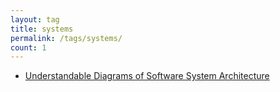 ```yaml
---
layout: tag
title: systems
permalink: /tags/systems/
count: 1
---
```


- [Understandable Diagrams of Software System Architecture](https://gosein.de/nice-diagrams.html)
